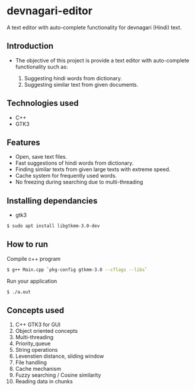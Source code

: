 # devnagari-editor

A text editor with auto-complete functionality for devnagari (Hindi) text.

## Introduction

* The objective of this project is provide a text editor with auto-complete functionality such as:
    
    1. Suggesting hindi words from dictionary.
    2. Suggesting similar text from given documents.

## Technologies used
* C++
* GTK3

## Features
* Open, save text files.
* Fast suggestions of hindi words from dictionary.
* Finding similar texts from given large texts with extreme speed.
* Cache system for frequently used words.
* No freezing during searching due to multi-threading

## Installing dependancies

* gtk3

```bash
$ sudo apt install libgtkmm-3.0-dev
```

## How to run

Compile c++ program
```bash
$ g++ Main.cpp `pkg-config gtkmm-3.0 --cflags --libs`
```
Run your application
```bash
$ ./a.out
```

## Concepts used

1. C++ GTK3 for GUI
2. Object oriented concepts
3. Multi-threading
4. Priority_queue
5. String operations
6. Levenstien distance, sliding window
7. File handling
8. Cache mechanism
9. Fuzzy searching / Cosine similarity
10. Reading data in chunks